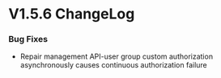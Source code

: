 # V1.5.6 ChangeLog

### Bug Fixes
* Repair management API-user group custom authorization asynchronously causes continuous authorization failure
